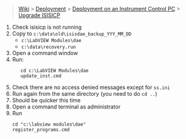 > [Wiki](Home) > [Deployment](Deployment) > [Deployment on an Instrument Control PC](Deployment-on-an-Instrument-Control-PC) > [Upgrade ISISICP](Upgrade-ISISICP)

1. Check isisicp is not running
1. Copy to `c:\data\old\isisdae_backup_YYY_MM_DD`
    - `c:\LabVIEW Modules\dae`
    - `c:\data\recovery.run`
1. Open a command window
1. Run:
   ```
      cd c:\LabVIEW Modules\dae
      update_inst.cmd
   ```
1. Check there are no access denied messages except for `ss.ini`
1. Run again from the same directory (you need to do `cd ..`)
1. Should be quicker this time
1. Open a command terminal as administrator
1. Run
   ```
   cd "c:\labview modules\dae"
   register_programs.cmd
   ```


      